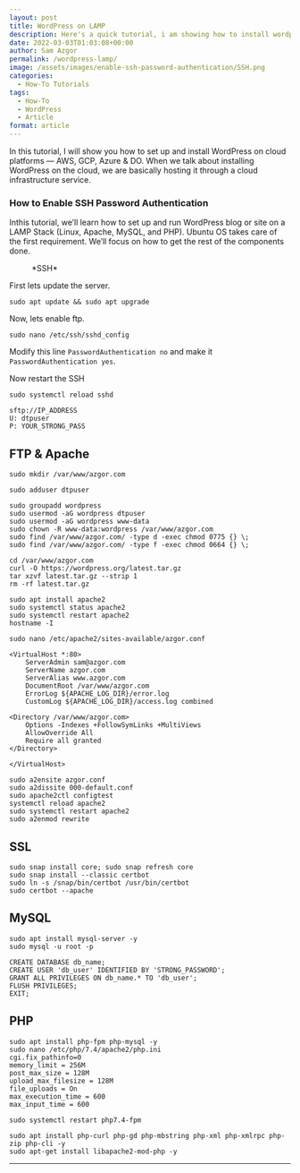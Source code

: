 ```yaml
---
layout: post
title: WordPress on LAMP
description: Here's a quick tutorial, i am showing how to install wordpress on apache server.
date: 2022-03-03T01:03:08+00:00
author: Sam Azgor
permalink: /wordpress-lamp/
image: /assets/images/enable-ssh-password-authentication/SSH.png
categories:
  - How-To Tutorials
tags:
  - How-To
  - WordPress
  - Article
format: article
---
```


In this tutorial, I will show you how to set up and install WordPress on cloud platforms — AWS, GCP, Azure & DO. When we talk about installing WordPress on the cloud, we are basically hosting it through a cloud infrastructure service.

### How to Enable SSH Password Authentication

Inthis tutorial, we’ll learn how to set up and run WordPress blog or site on a LAMP Stack (Linux, Apache, MySQL, and PHP). Ubuntu OS takes care of the first requirement. We’ll focus on how to get the rest of the components done.

<figure>
<amp-img src="/assets/images/enable-ssh-password-authentication/sftp-access.png" alt="SSH Enable" width="600" height="337" layout="responsive">
</amp-img>
<figcaption>*SSH* 
</figcaption>
</figure>

First lets update the server. 

```
sudo apt update && sudo apt upgrade
```

Now, lets enable ftp.

```
sudo nano /etc/ssh/sshd_config
```

Modify this line `PasswordAuthentication no` and make it `PasswordAuthentication yes`.

Now restart the SSH

```
sudo systemctl reload sshd
```


```
sftp://IP_ADDRESS
U: dtpuser
P: YOUR_STRONG_PASS
```

## FTP & Apache
```
sudo mkdir /var/www/azgor.com
```

```
sudo adduser dtpuser
```

```
sudo groupadd wordpress
sudo usermod -aG wordpress dtpuser
sudo usermod -aG wordpress www-data
sudo chown -R www-data:wordpress /var/www/azgor.com
sudo find /var/www/azgor.com/ -type d -exec chmod 0775 {} \;
sudo find /var/www/azgor.com/ -type f -exec chmod 0664 {} \;

cd /var/www/azgor.com
curl -O https://wordpress.org/latest.tar.gz
tar xzvf latest.tar.gz --strip 1
rm -rf latest.tar.gz

sudo apt install apache2
sudo systemctl status apache2
sudo systemctl restart apache2
hostname -I

sudo nano /etc/apache2/sites-available/azgor.conf

<VirtualHost *:80>
    ServerAdmin sam@azgor.com
    ServerName azgor.com
    ServerAlias www.azgor.com
    DocumentRoot /var/www/azgor.com
    ErrorLog ${APACHE_LOG_DIR}/error.log
    CustomLog ${APACHE_LOG_DIR}/access.log combined
    
<Directory /var/www/azgor.com>
    Options -Indexes +FollowSymLinks +MultiViews
    AllowOverride All
    Require all granted
</Directory>

</VirtualHost>

sudo a2ensite azgor.conf
sudo a2dissite 000-default.conf
sudo apache2ctl configtest
systemctl reload apache2
sudo systemctl restart apache2
sudo a2enmod rewrite
```

## SSL

```
sudo snap install core; sudo snap refresh core
sudo snap install --classic certbot
sudo ln -s /snap/bin/certbot /usr/bin/certbot
sudo certbot --apache
```

## MySQL
```
sudo apt install mysql-server -y
sudo mysql -u root -p
```

```
CREATE DATABASE db_name;
CREATE USER 'db_user' IDENTIFIED BY 'STRONG_PASSWORD';
GRANT ALL PRIVILEGES ON db_name.* TO 'db_user';
FLUSH PRIVILEGES;
EXIT;
```
## PHP
```
sudo apt install php-fpm php-mysql -y
sudo nano /etc/php/7.4/apache2/php.ini
cgi.fix_pathinfo=0
memory_limit = 256M
post_max_size = 128M
upload_max_filesize = 128M
file_uploads = On
max_execution_time = 600
max_input_time = 600
```

```
sudo systemctl restart php7.4-fpm
```

```
sudo apt install php-curl php-gd php-mbstring php-xml php-xmlrpc php-zip php-cli -y
sudo apt-get install libapache2-mod-php -y
```


<hr>
<footer>

</footer>
